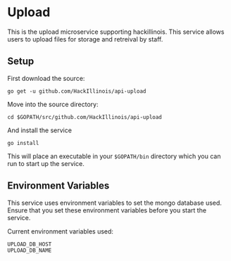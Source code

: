 Upload
======

This is the upload microservice supporting hackillinois. This service allows users to upload files for storage and retreival by staff.

Setup
-----

First download the source:
```
go get -u github.com/HackIllinois/api-upload
```

Move into the source directory:
```
cd $GOPATH/src/github.com/HackIllinois/api-upload
```

And install the service
```
go install
```

This will place an executable in your `$GOPATH/bin` directory which you can run to start up the service.

Environment Variables
---------------------

This service uses environment variables to set the mongo database used. Ensure that you set these environment variables before you start the service.

Current environment variables used:
```
UPLOAD_DB_HOST
UPLOAD_DB_NAME
```
